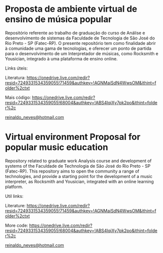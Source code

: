 # Proposta de ambiente virtual de ensino de música popular
Repositório referente ao trabalho de graduação do curso de Análise e desenvolvimento de sistemas da Faculdade de Tecnologia de São José do Rio Preto - SP (Fatec-RP).
O presente repositório tem como finalidade abrir à comunidade uma gama de tecnologias, e oferecer um ponto de partida para o desenvolvimento de um Interpretador de músicas, como Rocksmith e Yousician, integrado à uma plataforma de ensino online.

Links úteis:

Literatura:
https://onedrive.live.com/redir?resid=7249331534359055!71459&authkey=!AGNMaiSdN4WwsOM&ithint=folder%2ctxt

Mais código:
https://onedrive.live.com/redir?resid=7249331534359055!68004&authkey=!ABS4lqiXy7pk2po&ithint=folder%2c


reinaldo_neves@hotmail.com

# Virtual environment Proposal for popular music education
Repository related to graduate work Analysis course and development of systems of the Faculdade de Technologia de São José do Rio Preto - SP (Fatec-RP).
This repository aims to open the community a range of technologies, and provide a starting point for the development of a music interpreter, as Rocksmith and Yousician, integrated with an online learning platform.

Util links:

Literature: 
https://onedrive.live.com/redir?resid=7249331534359055!71459&authkey=!AGNMaiSdN4WwsOM&ithint=folder%2ctxt

More code:
https://onedrive.live.com/redir?resid=7249331534359055!68004&authkey=!ABS4lqiXy7pk2po&ithint=folder%2c

reinaldo_neves@hotmail.com
